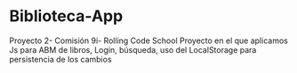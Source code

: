 # Biblioteca-App
Proyecto 2- Comisión 9i- Rolling Code School
Proyecto en el que aplicamos Js para ABM de libros, Login, búsqueda, uso del LocalStorage para persistencia de los cambios
